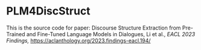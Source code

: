 # PLM4DiscStruct

This is the source code for paper: 
Discourse Structure Extraction from Pre-Trained and Fine-Tuned Language Models in Dialogues, Li et al., _EACL 2023 Findings,_ 
https://aclanthology.org/2023.findings-eacl.194/

